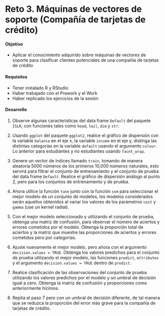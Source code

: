 # Reto 3. Máquinas de vectores de soporte (Compañía de tarjetas de crédito)

#### Objetivo

- Aplicar el conocimiento adquirido sobre máquinas de vectores de soporte para clasificar clientes potenciales de una compañía de tarjetas de crédito

#### Requisitos

- Tener instalado R y RStudio
- Haber trabajado con el Prework y el Work
- Haber replicado los ejercicios de la sesión

#### Desarrollo

1. Observe algunas características del data frame `Default` del paquete `ISLR`, con funciones tales como `head`, `tail`, `dim` y `str`.

2. Usando `ggplot` del paquete `ggplot2`, realice el gráfico de dispersión con la variable `balance` en el eje x, la variable `income` en el eje y, distinga las distintas categorías en la variable `default` usando el argumento `colour`. Lo anterior para estudiantes y no estudiantes usando `facet_wrap`.

3. Genere un vector de índices llamado `train`, tomando de manera aleatoria 5000 números de los primeros 10,000 números naturales, esto servirá para filtrar el conjunto de entrenamiento y el conjunto de prueba del data frame `Default`. Realice el gráfico de dispersión análogo al punto 2, pero para los conjuntos de entrenamiento y de prueba.

4. Ahora utilice la función `tune` junto con la función `svm` para seleccionar el mejor modelo de un conjunto de modelos, los modelos considerados serán aquellos obtenidos al variar los valores de los parámetros `cost` y `gamma` (use un kernel radial).

5. Con el mejor modelo seleccionado y utilizando el conjunto de prueba, obtenga una matriz de confusión, para observar el número de aciertos y errores cometidos por el modelo. Obtenga la proporción total de aciertos y la matriz que muestre las proporciones de aciertos y errores cometidos pero por categorías.

6. Ajuste nuevamente el mejor modelo, pero ahora con el argumento `decision.values = TRUE`. Obtenga los valores predichos para el conjunto de prueba utilizando el mejor modelo, las funciones `predict`, `attributes` y el argumento `decision.values = TRUE` dentro de `predict`.

7. Realice clasificación de las observaciones del conjunto de prueba utilizando los valores predichos por el modelo y un umbral de decisión igual a cero. Obtenga la matriz de confusión y proporciones como anteriormente hicimos.

8. Repita el paso 7 pero con un umbral de decisión diferente, de tal manera que se reduzca la proporción del error más grave para la compañía de tarjetas de crédito.
